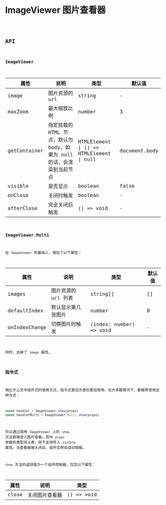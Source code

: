 # ImageViewer 图片查看器

<code src="./demos/index.tsx" />

## API

### ImageViewer

| 属性         | 说明                                                                  | 类型                                     | 默认值        |
| ------------ | --------------------------------------------------------------------- | ---------------------------------------- | ------------- |
| image        | 图片资源的 url                                                        | string                                   | -             |
| maxZoom      | 最大缩放比例                                                          | number                                   | 3             |
| getContainer | 指定挂载的 HTML 节点，默认为 body，如果为 null 的话，会渲染到当前节点 | HTMLElement \| () => HTMLElement \| null | document.body |
| visible      | 是否显示                                                              | boolean                                  | false         |
| onClose      | 关闭时触发                                                            | boolean                                  | -             |
| afterClose   | 完全关闭后触发                                                        | () => void                               | -             |

### ImageViewer.Multi

在 `ImageViewer` 的基础上，增加了以下属性：

| 属性          | 说明                | 类型                    | 默认值 |
| ------------- | ------------------- | ----------------------- | ------ |
| images        | 图片资源的 url 列表 | string[]                | []     |
| defaultIndex  | 默认显示第几张图片  | number                  | 0      |
| onIndexChange | 切换图片时触发      | (index: number) => void | -      |

同时，去掉了 `image` 属性。

### 指令式

相比于上文中组件式的使用方式，指令式更加方便也更加常用，在大多数情况下，都推荐使用这种方式：

```ts | pure
const handler = ImageViewer.show(props)
const handlerMulti = ImageViewer.Multi.show(props)
```

可以通过调用 `ImageViewer` 上的 `show` 方法直接进入图片查看。其中 `props` 参数的类型同上表，但不支持传入 `visible` 属性。当查看器被关闭后，组件实例会自动销毁。

`show` 方法的返回值为一个组件控制器，包含以下属性：

| 属性  | 说明           | 类型       |
| ----- | -------------- | ---------- |
| close | 关闭图片查看器 | () => void |
